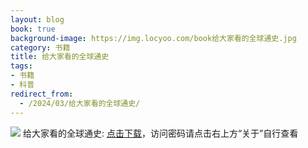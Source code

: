 ```yaml
---
layout: blog
book: true
background-image: https://img.locyoo.com/book给大家看的全球通史.jpg
category: 书籍
title: 给大家看的全球通史
tags:
- 书籍
- 科普
redirect_from:
  - /2024/03/给大家看的全球通史/
---
```

![](https://img.locyoo.com/book给大家看的全球通史.jpg)
给大家看的全球通史: <a name = "ref1" href="https://url18.ctfile.com/f/50983618-1363199090-f415ca?p=3619">点击下载</a>，访问密码请点击右上方“关于”自行查看